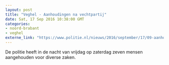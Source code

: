 ```yaml
---
layout: post
title: "Veghel - Aanhoudingen na vechtpartij"
date: Sat, 17 Sep 2016 10:38:00 GMT
categories: 
- noord-brabant 
- veghel 
externe_link: "https://www.politie.nl/nieuws/2016/september/17/09-aanhoudingen-na-vechtpartij.html"
---
```


De politie heeft in de nacht van vrijdag op zaterdag zeven mensen aangehouden voor diverse zaken.
